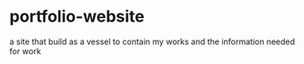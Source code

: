 # portfolio-website
a site that build as a vessel to contain my works and the information needed for work
